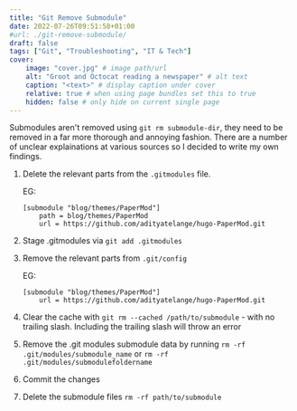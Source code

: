 ```yaml
---
title: "Git Remove Submodule"
date: 2022-07-26T09:51:58+01:00
#url: ./git-remove-submodule/
draft: false
tags: ["Git", "Troubleshooting", "IT & Tech"]
cover:
    image: "cover.jpg" # image path/url
    alt: "Groot and Octocat reading a newspaper" # alt text
    caption: "<text>" # display caption under cover
    relative: true # when using page bundles set this to true
    hidden: false # only hide on current single page
---
```


Submodules aren't removed using `git rm submodule-dir`, they need to be removed in a far more thorough and annoying fashion.
There are a number of unclear explainations at various sources so I decided to write my own findings.

1. Delete the relevant parts from the `.gitmodules` file.

    EG:

    ```text
    [submodule "blog/themes/PaperMod"]
        path = blog/themes/PaperMod
        url = https://github.com/adityatelange/hugo-PaperMod.git
    ```

2. Stage .gitmodules via `git add .gitmodules`
3. Remove the relevant parts from `.git/config`

    EG:

    ```text
    [submodule "blog/themes/PaperMod"]
        url = https://github.com/adityatelange/hugo-PaperMod.git
    ```

4. Clear the cache with `git rm --cached /path/to/submodule` - with no trailing slash. Including the trailing slash will throw an error
5. Remove the .git modules submodule data by running `rm -rf .git/modules/submodule_name` or `rm -rf .git/modules/submodulefoldername`
6. Commit the changes
7. Delete the submodule files `rm -rf path/to/submodule`
